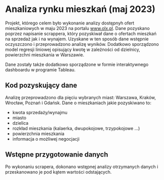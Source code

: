 # Analiza rynku mieszkań (maj 2023)

Projekt, którego celem było wykonanie analizy dostępnyh ofert mieszkaniowych w maju 2023 na portalu www.olx.pl.
Dane pozyskano poprzez napisanie scrappera, który pozyskiwał dane o ofertach mieszkań na sprzedaż jak i na wynajem. Uzyskane w ten sposób dane wstępnie oczyszczono i przeprowadzono analizę wyników. Dodatkowo sporządzono model regresji liniowej opisujący kwotę w zależności od dzielnicy, powierzchni mieszkania w Warszawie. 

Dane zostały także dodatkowo sporządzone w formie interaktywnego dashboardu w programie Tableau. 

## Kod pozyskujący dane

Analizę przeprowadzono dla pięciu wybranych miast: Warszawa, Kraków, Wrocław, Poznań i Gdańsk. Dane o mieszkaniach jakie pozyskiwano to:
- kwota sprzedaży/wynajmu 
- miasto
- dzielica 
- rozkład mieszkania (kalaerka, dwupokojowe, trzypokojowe ...)
- powierzchnia mieszkania
- informacja o możliwej negocjacji 

## Wstępne przygotowanie danych

Po wykonaniu scrapera, dokonano wstępnej analizy otrzymanych danych i przeskanowano je pod kątem wartości odstających.
